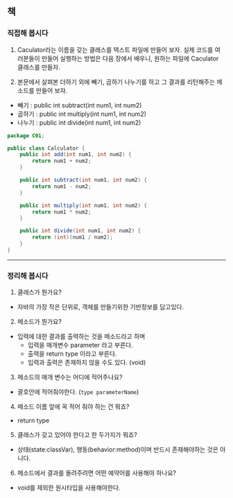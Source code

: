 ## 책
### 직접해 봅시다
1. Caculator라는 이름을 갖는 클래스를 텍스트 파일에 만들어 보자. 실제 코드를 여러분들이 만들어 실행하는 방법은 다음 장에서 배우니, 원하는 파일에 Caculator 클래스를 만들자.


2. 본문에서 살펴본 더하기 외에 빼기, 곱하기 나누기를 하고 그 결과를 리턴해주는 메소드를 만들어 보자.
- 빼기 : public int subtract(int num1, int num2)
- 곱하기 : public int multiply(int num1, int num2)
- 나누기 : public int divide(int num1, int num2)

```java
package C01;

public class Calculator {
    public int add(int num1, int num2) {
        return num1 + num2;
    }

    public int subtract(int num1, int num2) {
        return num1 - num2;
    }

    public int multiply(int num1, int num2) {
        return num1 * num2;
    }

    public int divide(int num1, int num2) {
        return (int)(num1 / num2);
    }
}
```

---
### 정리해 봅시다
1. 클래스가 뭔가요?
- 자바의 가장 작은 단위로, 객체를 만들기위한 기반정보를 담고있다. 

2. 메소드가 뭔가요?
- 입력에 대한 결과를 출력하는 것을 메소드라고 하며
  - 입력을 매개변수 parameter 라고 부른다.
  - 출력을 return type 이라고 부른다.
  - 입력과 출력은 존재하지 않을 수도 있다. (void)
  
3. 메소드의 매개 변수는 어디에 적어주나요?
- 괄호안에 적어줘야한다. (`type parameterName`)

4. 메소드 이름 앞에 꼭 적어 줘야 하는 건 뭐죠?
- return type

5. 클래스가 갖고 있어야 한다고 한 두가지가 뭐죠?
- 상태(state:classVar), 행동(behavior:method)이며 반드시 존재해야하는 것은 아니다.

6. 메소드에서 결과를 돌려주려면 어떤 예약어를 사용해야 하나요?
- void를 제외한 원시타입을 사용해야한다.

